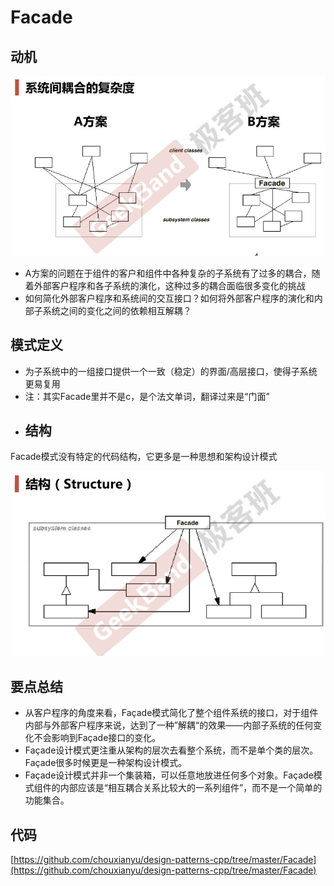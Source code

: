 # Facade

## 动机

![](./images/coupling.png)

* A方案的问题在于组件的客户和组件中各种复杂的子系统有了过多的耦合，随着外部客户程序和各子系统的演化，这种过多的耦合面临很多变化的挑战
* 如何简化外部客户程序和系统间的交互接口？如何将外部客户程序的演化和内部子系统之间的变化之间的依赖相互解耦？

## 模式定义

* 为子系统中的一组接口提供一个一致（稳定）的界面/高层接口，使得子系统更易复用
* 注：其实Facade里并不是c，是个法文单词，翻译过来是“门面”
* ## 结构

Facade模式没有特定的代码结构，它更多是一种思想和架构设计模式

![](./images/Facade.png)

## 要点总结

* 从客户程序的角度来看，Façade模式简化了整个组件系统的接口，对于组件内部与外部客户程序来说，达到了一种”解耦“的效果——内部子系统的任何变化不会影响到Façade接口的变化。
* Façade设计模式更注重从架构的层次去看整个系统，而不是单个类的层次。Façade很多时候更是一种架构设计模式。
* Façade设计模式并非一个集装箱，可以任意地放进任何多个对象。Façade模式组件的内部应该是“相互耦合关系比较大的一系列组件”，而不是一个简单的功能集合。

## 代码

[https://github.com/chouxianyu/design-patterns-cpp/tree/master/Facade](https://github.com/chouxianyu/design-patterns-cpp/tree/master/Facade)
